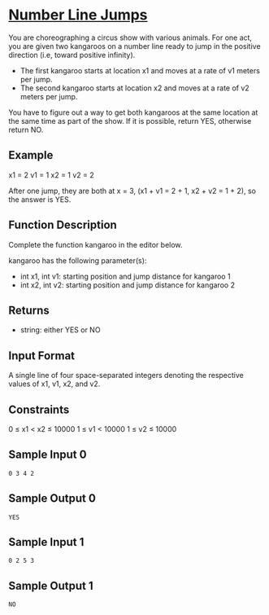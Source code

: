 # [Number Line Jumps](https://www.hackerrank.com/challenges/kangaroo/problem)

You are choreographing a circus show with various animals. For one act, you are given two kangaroos on a number line ready to jump in the positive direction (i.e, toward positive infinity).

- The first kangaroo starts at location x1 and moves at a rate of v1 meters per jump.
- The second kangaroo starts at location x2 and moves at a rate of v2 meters per jump.

You have to figure out a way to get both kangaroos at the same location at the same time as part of the show. If it is possible, return YES, otherwise return NO.

## Example

x1 = 2
v1 = 1
x2 = 1
v2 = 2

After one jump, they are both at x = 3, (x1 + v1 = 2 + 1, x2 + v2 = 1 + 2), so the answer is YES.

## Function Description

Complete the function kangaroo in the editor below.

kangaroo has the following parameter(s):

- int x1, int v1: starting position and jump distance for kangaroo 1
- int x2, int v2: starting position and jump distance for kangaroo 2

## Returns
- string: either YES or NO

## Input Format
A single line of four space-separated integers denoting the respective values of x1, v1, x2, and v2.

## Constraints
0 ≤ x1 < x2 ≤ 10000
1 ≤ v1 < 10000
1 ≤ v2 ≤ 10000

## Sample Input 0
```
0 3 4 2
```
## Sample Output 0
```
YES
```

## Sample Input 1
```
0 2 5 3
```
## Sample Output 1
```
NO
```
